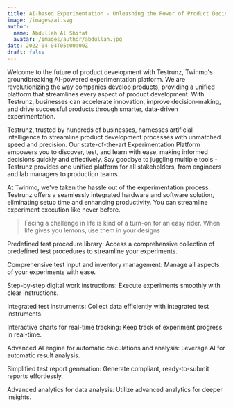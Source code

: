 ```yaml
---
title: AI-based Experimentation - Unleashing the Power of Product Decisions
image: /images/ai.svg
author:
  name: Abdullah Al Shifat
  avatar: /images/author/abdullah.jpg
date: 2022-04-04T05:00:00Z
draft: false
---
```


Welcome to the future of product development with Testrunz, Twinmo's groundbreaking AI-powered experimentation platform. We are revolutionizing the way companies develop products, providing a unified platform that streamlines every aspect of product development. With Testrunz, businesses can accelerate innovation, improve decision-making, and drive successful products through smarter, data-driven experimentation.

Testrunz, trusted by hundreds of businesses, harnesses artificial intelligence to streamline product development processes with unmatched speed and precision. Our state-of-the-art Experimentation Platform empowers you to discover, test, and learn with ease, making informed decisions quickly and effectively. Say goodbye to juggling multiple tools - Testrunz provides one unified platform for all stakeholders, from engineers and lab managers to production teams.

At Twinmo, we've taken the hassle out of the experimentation process. Testrunz offers a seamlessly integrated hardware and software solution, eliminating setup time and enhancing productivity. You can streamline experiment execution like never before. 

<Blockquote name="!Alexender Smith">
  Facing a challenge in life is kind of a turn-on for an easy rider. When life gives you lemons, use them in your designs
</Blockquote>


Predefined test procedure library: Access a comprehensive collection of predefined test procedures to streamline your experiments. 

Comprehensive test input and inventory management: Manage all aspects of your experiments with ease. 

Step-by-step digital work instructions: Execute experiments smoothly with clear instructions. 

Integrated test instruments: Collect data efficiently with integrated test instruments. 

Interactive charts for real-time tracking: Keep track of experiment progress in real-time. 

Advanced AI engine for automatic calculations and analysis: Leverage AI for automatic result analysis. 

Simplified test report generation: Generate compliant, ready-to-submit reports effortlessly. 

Advanced analytics for data analysis: Utilize advanced analytics for deeper insights.
